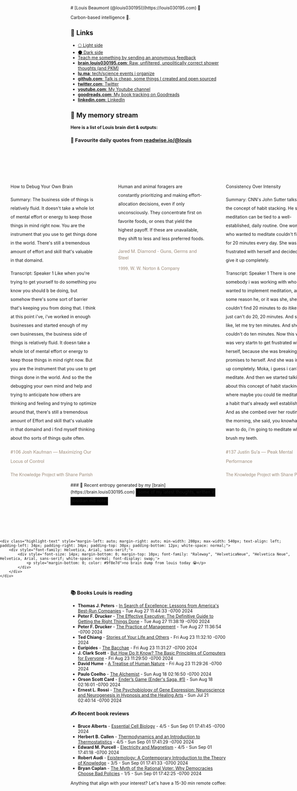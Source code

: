 <link rel="shortcut icon" href="/favicon.ico">
# [Louis Beaumont (@louis030195)](https://louis030195.com) 🤔

Carbon-based intelligence 🐒. 

## 🔗 Links

- [🌕 Light side](https://louisbeaumont.me)
- [🌑 Dark side](https://louis030195.com)
- [Teach me something by sending an anonymous feedback](https://www.admonymous.co/louis030195)
- [**brain.louis030195.com**: Raw, unfiltered, unpolitically correct shower thoughts (and PKM)](https://brain.louis030195.com)
- [**lu.ma**: tech/science events i organize](https://lu.ma/u/louis030195/events?past=1)
- [**github.com**: Talk is cheap, some things I created and open sourced](https://github.com/louis030195)
- [**twitter.com**: Twitter](https://twitter.com/@louis030195)
- [**youtube.com**: My Youtube channel](https://www.youtube.com/channel/UCQyHp-A6Y4hwRt7qmi_TYOQ)
- [**goodreads.com**: My book tracking on Goodreads](https://www.goodreads.com/user/show/103091881-louis-beaumont)
- [**linkedin.com**: LinkedIn](https://www.linkedin.com/in/louis030195)

## 🌊 My memory stream

**Here is a list of Louis brain diet & outputs:**

### 👋 Favourite daily quotes from [readwise.io/@louis](https://readwise.io/@louis)
<div class="some-highlights" style="display: flex;
  margin-left: -50vw;
  left: 50%;
  overflow-x: scroll;
  width: 100vw;
  position: relative; margin-top: 6rem;">
<div class="highlight-text" style="margin-left: auto; margin-right: auto; min-width: 280px; max-width: 540px; text-align: left; padding-left: 34px; padding-right: 34px; padding-top: 30px; padding-bottom: 12px; white-space: normal;">
<span style="background-color: transparent; line-height: 2; padding-bottom: 7px; padding-top: 3px; font-size: 14px; white-space: normal;">
          How to Debug Your Own Brain

Summary:
The business side of things is relatively fluid. It doesn't take a whole lot of mental effort or energy to keep those things in mind right now. You are the instrument that you use to get things done in the world. There's still a tremendous amount of effort and skill that's valuable in that domaind.

Transcript:
Speaker 1
Like when you're trying to get yourself to do something you know you should b be doing, but somehow there's some sort of barrier that's keeping you from doing that. I think at this point i've, i've worked in enough businesses and started enough of my own businesses, the business side of things is relatively fluid. It doesn take a whole lot of mental effort or energy to keep those things in mind right now. But you are the instrument that you use to get things done in the world. And so the the debugging your own mind and help and trying to anticipate how others are thinking and feeling and trying to optimize around that, there's still a tremendous amount of Effort and skill that's valuable in that domaind and i find myself thinking about tho sorts of things quite often.
        </span>
<div style="font-family: Helvetica, Arial, sans-serif;">
<div style='font-size: 14px; margin-bottom: 0; margin-top: 10px; font-family: "Raleway", "HelveticaNeue", "Helvetica Neue", Helvetica, Arial, sans-serif; white-space: normal; font-display: swap;'>
<p style="margin-bottom: 0; font-size: 15px; margin-bottom: 2px; color: #9f8e7d">#106 Josh Kaufman —  Maximizing Our Locus of Control</p>
<p style="margin-bottom: 0; color: #9f8e7d">The Knowledge Project with Shane Parrish</p>
</div>
</div>
</div>
<div class="highlight-text" style="margin-left: auto; margin-right: auto; min-width: 280px; max-width: 540px; text-align: left; padding-left: 34px; padding-right: 34px; padding-top: 30px; padding-bottom: 12px; white-space: normal;">
<span style="background-color: transparent; line-height: 2; padding-bottom: 7px; padding-top: 3px; font-size: 14px; white-space: normal;">
          Human and animal foragers are constantly prioritizing and making effort-allocation decisions, even if only unconsciously. They concentrate first on favorite foods, or ones that yield the highest payoff. If these are unavailable, they shift to less and less preferred foods.
        </span>
<div style="font-family: Helvetica, Arial, sans-serif;">
<div style='font-size: 14px; margin-bottom: 0; margin-top: 10px; font-family: "Raleway", "HelveticaNeue", "Helvetica Neue", Helvetica, Arial, sans-serif; white-space: normal; font-display: swap;'>
<p style="margin-bottom: 0; font-size: 15px; margin-bottom: 2px; color: #9f8e7d">Jared M. Diamond - Guns, Germs and Steel</p>
<p style="margin-bottom: 0; color: #9f8e7d">1999, W. W. Norton &amp; Company</p>
</div>
</div>
</div>
<div class="highlight-text" style="margin-left: auto; margin-right: auto; min-width: 280px; max-width: 540px; text-align: left; padding-left: 34px; padding-right: 34px; padding-top: 30px; padding-bottom: 12px; white-space: normal;">
<span style="background-color: transparent; line-height: 2; padding-bottom: 7px; padding-top: 3px; font-size: 14px; white-space: normal;">
          Consistency Over Intensity

Summary:
CNN's John Sutter talks about the concept of habit stacking. He says meditation can be tied to a well-established, daily routine. One woman who wanted to meditate couldn't find time for 20 minutes every day. She was frustrated with herself and decided to give it up completely.

Transcript:
Speaker 1
There is one somebody i was working with who wanted to implement meditation, and for some reason he, or it was she, she couldn't find 20 minutes to do itike, she i just can't do 20, 20 minutes. And she's like, let me try ten minutes. And she couldn't do ten minutes. Now this woman was very startn to get frustrated with herself, because she was breaking promises to herself. And she was in give it up completely. Moka, i guess i can't meditate. And then we started talking about this concept of habit stacking, where maybe you could tie meditation to a habit that's already well established. And as she combed over her routine in the morning, she said, you knowha, i'm wan to do, i'm going to meditate while i brush my teeth.
        </span>
<div style="font-family: Helvetica, Arial, sans-serif;">
<div style='font-size: 14px; margin-bottom: 0; margin-top: 10px; font-family: "Raleway", "HelveticaNeue", "Helvetica Neue", Helvetica, Arial, sans-serif; white-space: normal; font-display: swap;'>
<p style="margin-bottom: 0; font-size: 15px; margin-bottom: 2px; color: #9f8e7d">#137 Justin Su'a —  Peak Mental Performance</p>
<p style="margin-bottom: 0; color: #9f8e7d">The Knowledge Project with Shane Parrish</p>
</div>
</div>
</div>
</div>
### 🧠 Recent entropy generated by my [brain](https://brain.louis030195.com)
<span style="background-color: #000000; line-height: 2; padding-bottom: 7px; padding-top: 3px; font-size: 14px; white-space: normal;">
    ℹ️ some of my latest thoughts, written in obsidian.md notes
</span>
<div class="some-highlights" style="display: flex;
    margin-left: -50vw;
    left: 50%;
    overflow-x: scroll;
    width: 100vw;
    position: relative; margin-top: 6rem;">
    
    <div class="highlight-text" style="margin-left: auto; margin-right: auto; min-width: 280px; max-width: 540px; text-align: left; padding-left: 34px; padding-right: 34px; padding-top: 30px; padding-bottom: 12px; white-space: normal;">
        <div style="font-family: Helvetica, Arial, sans-serif;">
            <div style='font-size: 14px; margin-bottom: 0; margin-top: 10px; font-family: "Raleway", "HelveticaNeue", "Helvetica Neue", Helvetica, Arial, sans-serif; white-space: normal; font-display: swap;'>
                <p style="margin-bottom: 0; color: #9f8e7d">no brain dump from louis today 😭</p>
            </div>
        </div>
    </div>
    
</div>


### 📚 Books Louis is reading

-   **Thomas J. Peters**  - [In Search of Excellence: Lessons from America&#39;s Best-Run Companies](https://www.goodreads.com/book/show/4076.In_Search_of_Excellence) - Tue Aug 27 11:44:33 -0700 2024
-   **Peter F. Drucker**  - [The Effective Executive: The Definitive Guide to Getting the Right Things Done](https://www.goodreads.com/book/show/48019.The_Effective_Executive) - Tue Aug 27 11:38:19 -0700 2024
-   **Peter F. Drucker**  - [The Practice of Management](https://www.goodreads.com/book/show/48018.The_Practice_of_Management) - Tue Aug 27 11:36:54 -0700 2024
-   **Ted Chiang**  - [Stories of Your Life and Others](https://www.goodreads.com/book/show/223380.Stories_of_Your_Life_and_Others) - Fri Aug 23 11:32:10 -0700 2024
-   **Euripides**  - [The Bacchae](https://www.goodreads.com/book/show/380609.The_Bacchae) - Fri Aug 23 11:31:27 -0700 2024
-   **J. Clark Scott**  - [But How Do It Know? The Basic Principles of Computers for Everyone](https://www.goodreads.com/book/show/18276352-but-how-do-it-know-the-basic-principles-of-computers-for-everyone) - Fri Aug 23 11:29:50 -0700 2024
-   **David Hume**  - [A Treatise of Human Nature](https://www.goodreads.com/book/show/80311.A_Treatise_of_Human_Nature) - Fri Aug 23 11:29:26 -0700 2024
-   **Paulo Coelho**  - [The Alchemist](https://www.goodreads.com/book/show/133946561-the-alchemist) - Sun Aug 18 02:16:50 -0700 2024
-   **Orson Scott Card**  - [Ender’s Game (Ender&#39;s Saga, #1)](https://www.goodreads.com/book/show/375802.Ender_s_Game) - Sun Aug 18 02:16:01 -0700 2024
-   **Ernest L. Rossi**  - [The Psychobiology of Gene Expression: Neuroscience and Neurogenesis in Hypnosis and the Healing Arts](https://www.goodreads.com/book/show/533780.The_Psychobiology_of_Gene_Expression) - Sun Jul 21 02:40:14 -0700 2024

### ✍ Recent book reviews

-   **Bruce Alberts**  - [Essential Cell Biology](https://www.goodreads.com/book/show/13404.Essential_Cell_Biology) - 4/5 - Sun Sep 01 17:41:45 -0700 2024
-   **Herbert B. Callen**  - [Thermodynamics and an Introduction to Thermostatistics](https://www.goodreads.com/book/show/183469.Thermodynamics_and_an_Introduction_to_Thermostatistics) - 4/5 - Sun Sep 01 17:41:29 -0700 2024
-   **Edward M. Purcell**  - [Electricity and Magnetism](https://www.goodreads.com/book/show/308655.Electricity_and_Magnetism) - 4/5 - Sun Sep 01 17:41:18 -0700 2024
-   **Robert Audi**  - [Epistemology: A Contemporary Introduction to the Theory of Knowledge](https://www.goodreads.com/book/show/477976.Epistemology) - 3/5 - Sun Sep 01 17:41:33 -0700 2024
-   **Bryan Caplan**  - [The Myth of the Rational Voter: Why Democracies Choose Bad Policies](https://www.goodreads.com/book/show/698866.The_Myth_of_the_Rational_Voter) - 1/5 - Sun Sep 01 17:42:25 -0700 2024

Anything that align with your interest? Let's have a 15-30 min remote coffee:


<div style="width:100%;height:100%;overflow:scroll" id="my-cal-inline"></div>
<script type="text/javascript">
  (function (C, A, L) { let p = function (a, ar) { a.q.push(ar); }; let d = C.document; C.Cal = C.Cal || function () { let cal = C.Cal; let ar = arguments; if (!cal.loaded) { cal.ns = {}; cal.q = cal.q || []; d.head.appendChild(d.createElement("script")).src = A; cal.loaded = true; } if (ar[0] === L) { const api = function () { p(api, arguments); }; const namespace = ar[1]; api.q = api.q || []; typeof namespace === "string" ? (cal.ns[namespace] = api) && p(api, ar) : p(cal, ar); return; } p(cal, ar); }; })(window, "https://app.cal.com/embed/embed.js", "init");
Cal("init", "cof", {origin:"https://cal.com"});

  Cal.ns.cof("inline", {
	elementOrSelector:"#my-cal-inline",
	calLink: "louis030195/cof",
	layout: "month_view"
  });
  
  Cal.ns.cof("ui", {"styles":{"branding":{"brandColor":"#000000"}},"hideEventTypeDetails":false,"layout":"month_view"});
  </script>
  
